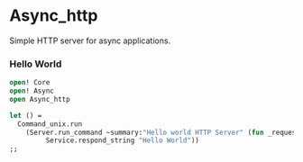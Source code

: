 # Async_http

Simple HTTP server for async applications.

### Hello World

```ocaml
open! Core
open! Async
open Async_http

let () =
  Command_unix.run
    (Server.run_command ~summary:"Hello world HTTP Server" (fun _request ->
         Service.respond_string "Hello World"))
;;
```